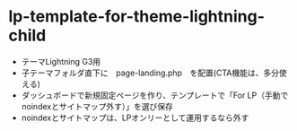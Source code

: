 # lp-template-for-theme-lightning-child

* テーマLightning G3用
* 子テーマフォルダ直下に　page-landing.php　を配置(CTA機能は、多分使える)
* ダッシュボードで新規固定ページを作り、テンプレートで「For LP（手動でnoindexとサイトマップ外す）」を選び保存
* noindexとサイトマップは、LPオンリーとして運用するなら外す
